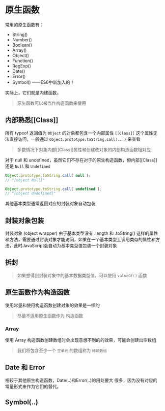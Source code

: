 # 原生函数

常用的原生函数有：

- String()
- Number()
- Boolean()
- Array()
- Object()
- Function()
- RegExp()
- Date()
- Error()
- Symbol() ——ES6中新加入的！

实际上，它们就是内建函数。

> 原生函数可以被当作构造函数来使用

## 内部熟悉[[Class]]

所有 typeof 返回值为 `Object` 的对象都包含一个内部属性 `[[Class]]` 这个属性无法直接访问，一般通过 `Object.prototype.toString.call(...)` 来查看

> 多数情况下对象内部[[Class]]属性和创建改对象的内部构造函数相对应

对于 null 和 undefined，虽然它们不存在对于的原生构造函数，但内部[[Class]]还是 `Null` 和 `Undefined`

```js
Object.prototype.toString.call( null );
// "[object Null]"

Object.prototype.toString.call( undefined );
// "[object Undefined]"
```

其他基本类型通常返回对应的封装对象自动包装


## 封装对象包装

封装对象 (object wrapper) 由于基本类型没有 .length 和 .toString() 这样的属性和方法，需要通过封装对象才能访问，如果在一个基本类型上调用类似的属性和方法，此时JavaScript会自动为基本类型值包装一个封装对象

## 拆封

> 如果想得到封装对象中的基本数据类型值，可以使用 `valueOf()` 函数

## 原生函数作为构造函数

使用常量和使用构造函数创建对象的效果是一样的

> 尽量不适用原生函数作为 构造函数

### Array

使用 Array 构造函数创建数组时会出现意想不到的的效果，可能会创建出空数组

> 我们将包含至少一个 `空单元` 的数组称为 `稀疏数组`

## Date 和 Error

相较于其他原生构造函数，Date(..)和Error(..)的用处要大 很多，因为没有对应的常量形式来作为它们的替代。

## Symbol(..)